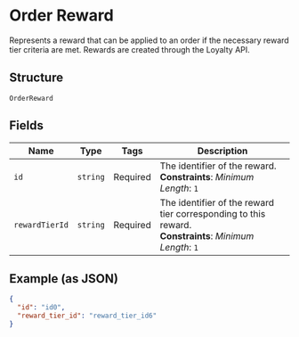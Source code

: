 <!-- Optimized: 2025-10-06 -->
<!-- RPM: 1.6.2.1.1.6.2.1_order-reward_20251006 -->
<!-- Session: E2E RPM DNA Application -->
<!-- AOM: RND (Reggie & Dro) -->
<!-- COI: TECHNOLOGY -->
<!-- RPM: HIGH -->
<!-- ACTION: BUILD -->


# Order Reward

Represents a reward that can be applied to an order if the necessary
reward tier criteria are met. Rewards are created through the Loyalty API.

## Structure

`OrderReward`

## Fields

| Name | Type | Tags | Description |
|  --- | --- | --- | --- |
| `id` | `string` | Required | The identifier of the reward.<br>**Constraints**: *Minimum Length*: `1` |
| `rewardTierId` | `string` | Required | The identifier of the reward tier corresponding to this reward.<br>**Constraints**: *Minimum Length*: `1` |

## Example (as JSON)

```json
{
  "id": "id0",
  "reward_tier_id": "reward_tier_id6"
}
```
